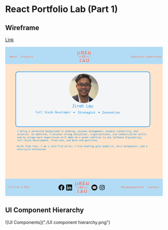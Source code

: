 # React Portfolio Lab (Part 1)

<h2>Wireframe</h2>

[Link](https://www.figma.com/file/rka9IM4ymfGRGyT2S9KHvA/React-Portfolio-Lab?node-id=0%3A1)

![Wireframe](./Wireframe.png)

<h2>UI Component Hierarchy</h2>

![UI Components]("./UI component hierarchy.png")


